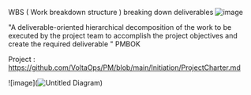 
WBS ( Work breakdown structure ) breaking down deliverables 
![image](https://user-images.githubusercontent.com/44178039/129778351-cfe4b85b-2934-4b05-8cab-663aaee6a322.png)

"A deliverable-oriented hierarchical decomposition of the work to be executed by the project team to accomplish the project objectives and create the required deliverable "
   PMBOK 

Project  : https://github.com/VoltaOps/PM/blob/main/Initiation/ProjectCharter.md

![image](![Untitled Diagram](https://user-images.githubusercontent.com/89010606/130230164-270d22d6-f845-42f5-ab90-c3b6dd1e0f6a.png))

